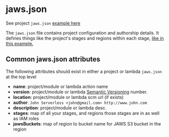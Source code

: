 # jaws.json

See project `jaws.json` [example here](../examples/project-jaws.json)

The `jaws.json` file contains project configuration and authorship details.
It defines things like the project's stages and regions within each stage,
 [like in this example.](../examples/project-jaws.json)

## Common jaws.json attributes

The following attributes should exist in either a project or lambda `jaws.json` at the top level

* **name**: project/module or lambda action name
* **version**: project/module or lambda [Semantic Versioning](http://semver.org/) number.
* **location**: project/module or lambda scm url (if exists)
* **author**: `John Serverless <john@gmail.com> http://www.john.com`
* **description**: project/module or lambda desc.
* **stages**: map of all your stages, and regions those stages are in as well as IAM roles
* **jawsBuckets**: map of region to bucket name for JAWS S3 bucket in the region
